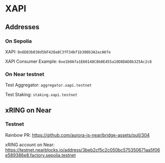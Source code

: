 # XAPI

## Addresses

### On Sepolia

XAPI: `0x6D83b038d5bF428a8C3fF34bf1b380b3A2acA6fe`

XAPI Consumer Example: `0xe1b9Afa1E60148C8b0E455a10D8DAD8b325Ac2c8`

### On Near testnet

Test Aggregator: `aggregator.xapi.testnet`

Test Staking: `staking.xapi.testnet`

## xRING on Near

### Testnet

Rainbow PR: <https://github.com/aurora-is-near/bridge-assets/pull/304>

xRING account on Near: <https://testnet.nearblocks.io/address/3beb2cf5c2c050bc575350671aa5f06e589386e8.factory.sepolia.testnet>
